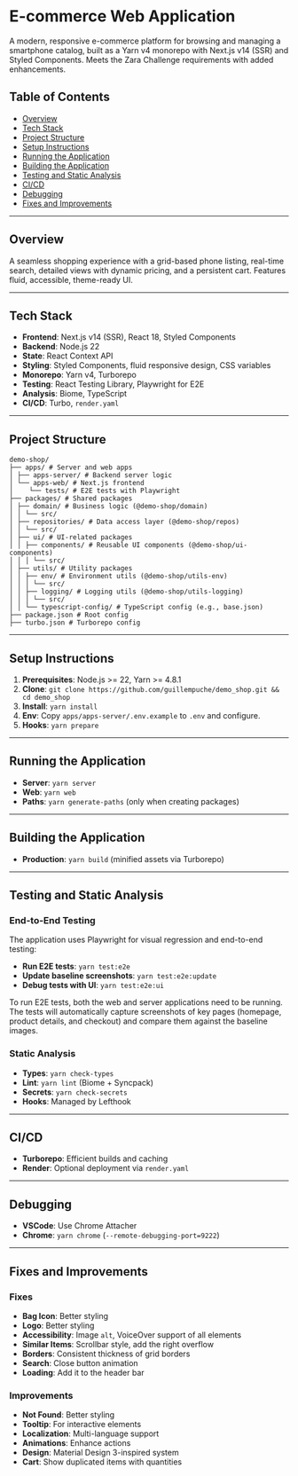 # E-commerce Web Application

A modern, responsive e-commerce platform for browsing and managing a smartphone catalog, built as a Yarn v4 monorepo with Next.js v14 (SSR) and Styled Components. Meets the Zara Challenge requirements with added enhancements.

## Table of Contents

- [Overview](#overview)
- [Tech Stack](#tech-stack)
- [Project Structure](#project-structure)
- [Setup Instructions](#setup-instructions)
- [Running the Application](#running-the-application)
- [Building the Application](#building-the-application)
- [Testing and Static Analysis](#testing-and-static-analysis)
- [CI/CD](#cicd)
- [Debugging](#debugging)
- [Fixes and Improvements](#fixes-and-improvements)

---

## Overview

A seamless shopping experience with a grid-based phone listing, real-time search, detailed views with dynamic pricing, and a persistent cart. Features fluid, accessible, theme-ready UI.

---

## Tech Stack

- **Frontend**: Next.js v14 (SSR), React 18, Styled Components
- **Backend**: Node.js 22
- **State**: React Context API
- **Styling**: Styled Components, fluid responsive design, CSS variables
- **Monorepo**: Yarn v4, Turborepo
- **Testing**: React Testing Library, Playwright for E2E
- **Analysis**: Biome, TypeScript
- **CI/CD**: Turbo, `render.yaml`

---

## Project Structure

```
demo-shop/
├── apps/ # Server and web apps
│ ├── apps-server/ # Backend server logic
│ └── apps-web/ # Next.js frontend
│    └── tests/ # E2E tests with Playwright
├── packages/ # Shared packages
│ ├── domain/ # Business logic (@demo-shop/domain)
│ │ └── src/
│ ├── repositories/ # Data access layer (@demo-shop/repos)
│ │ └── src/
│ ├── ui/ # UI-related packages
│ │ ├── components/ # Reusable UI components (@demo-shop/ui-components)
│ │ │ └── src/
│ ├── utils/ # Utility packages
│ │ ├── env/ # Environment utils (@demo-shop/utils-env)
│ │ │ └── src/
│ │ ├── logging/ # Logging utils (@demo-shop/utils-logging)
│ │ │ └── src/
│ │ └── typescript-config/ # TypeScript config (e.g., base.json)
├── package.json # Root config
├── turbo.json # Turborepo config
```

---

## Setup Instructions

1. **Prerequisites**: Node.js >= 22, Yarn >= 4.8.1
2. **Clone**: `git clone https://github.com/guillempuche/demo_shop.git && cd demo_shop`
3. **Install**: `yarn install`
4. **Env**: Copy `apps/apps-server/.env.example` to `.env` and configure.
5. **Hooks**: `yarn prepare`

---

## Running the Application

- **Server**: `yarn server`
- **Web**: `yarn web`
- **Paths**: `yarn generate-paths` (only when creating packages)

---

## Building the Application

- **Production**: `yarn build` (minified assets via Turborepo)

---

## Testing and Static Analysis

### End-to-End Testing

The application uses Playwright for visual regression and end-to-end testing:

- **Run E2E tests**: `yarn test:e2e`
- **Update baseline screenshots**: `yarn test:e2e:update`
- **Debug tests with UI**: `yarn test:e2e:ui`

To run E2E tests, both the web and server applications need to be running. The tests will automatically capture screenshots of key pages (homepage, product details, and checkout) and compare them against the baseline images.

### Static Analysis

- **Types**: `yarn check-types`
- **Lint**: `yarn lint` (Biome + Syncpack)
- **Secrets**: `yarn check-secrets`
- **Hooks**: Managed by Lefthook

---

## CI/CD

- **Turborepo**: Efficient builds and caching
- **Render**: Optional deployment via `render.yaml`

---

## Debugging

- **VSCode**: Use Chrome Attacher
- **Chrome**: `yarn chrome` (`--remote-debugging-port=9222`)

---

## Fixes and Improvements

### Fixes

- **Bag Icon**: Better styling
- **Logo**: Better styling
- **Accessibility**: Image `alt`, VoiceOver support of all elements
- **Similar Items**: Scrollbar style, add the right overflow
- **Borders**: Consistent thickness of grid borders
- **Search**: Close button animation
- **Loading**: Add it to the header bar

### Improvements

- **Not Found**: Better styling
- **Tooltip**: For interactive elements
- **Localization**: Multi-language support
- **Animations**: Enhance actions
- **Design**: Material Design 3-inspired system
- **Cart**: Show duplicated items with quantities
